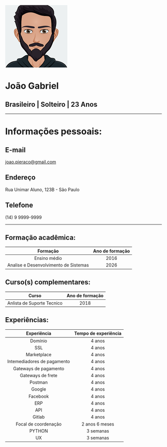 <picture>
  <source media="(prefers-color-scheme: dark)" srcset="https://github.com/joao-pieraco/curriculo/blob/b4a0bf7250011d0aabb907c6364a99b0feb17224/avatar-gratuit2.png">
  <source media="(prefers-color-scheme: light)" srcset="https://github.com/joao-pieraco/curriculo/blob/b4a0bf7250011d0aabb907c6364a99b0feb17224/avatar-gratuit2.png">
  <img alt="Shows an illustrated sun in light mode and a moon with stars in dark mode." src="https://github.com/joao-pieraco/curriculo/blob/b4a0bf7250011d0aabb907c6364a99b0feb17224/avatar-gratuit2.png">
</picture> 

# João Gabriel

## Brasileiro | Solteiro | 23 Anos

---
# Informações pessoais:
## E-mail
joao.pieraco@gmail.com

## Endereço
Rua Unimar Aluno, 123B - São Paulo

## Telefone
(14) 9 9999-9999

 ---
## Formação acadêmica:
| Formação | Ano de formação |
|:--------:|:---------------:|
| Ensino médio                          | 2016  |
| Analise e Desenvolvimento de Sistemas | 2026  |

## Curso(s) complementares:
| Curso | Ano de formação |
|:-----:|:---------------:|
| Anlista de Suporte Tecnico | 2018 |

## Experiências:
| Experiência | Tempo de experiência |
|:-----------:|:--------------------:|
| Domínio | 4 anos |
| SSL | 4 anos |
| Marketplace | 4 anos|
| Intemediadores de pagamento | 4 anos |
| Gateways de pagamento | 4 anos |
| Gateways de frete | 4 anos |
| Postman | 4 anos |
| Google | 4 anos |
| Facebook | 4 anos |
| ERP | 4 anos |
| API | 4 anos |
| Gitlab | 4 anos |
| Focal de coordenação | 2 anos 6 meses |
| PYTHON | 3 semanas |
| UX | 3 semanas |